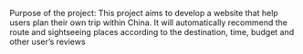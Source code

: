 Purpose of the project: This project aims to develop a website that help users plan their own trip within China. It will automatically recommend the route and sightseeing places according to the destination, time, budget and other user’s reviews
